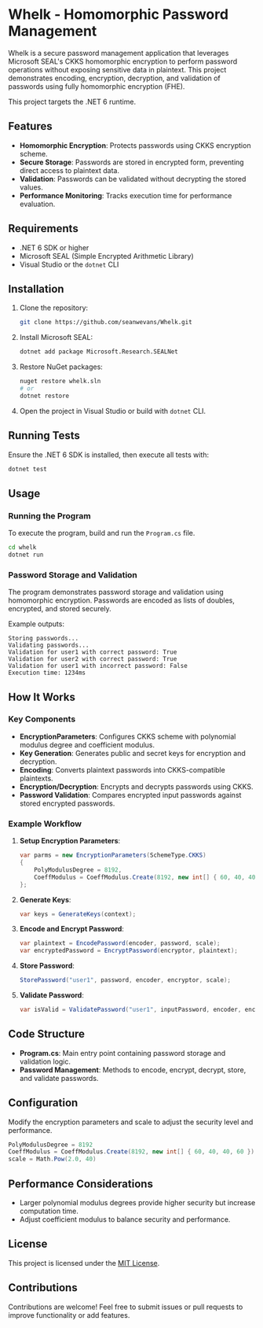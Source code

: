 # Whelk - Homomorphic Password Management

Whelk is a secure password management application that leverages Microsoft SEAL's CKKS homomorphic encryption to perform password operations without exposing sensitive data in plaintext. This project demonstrates encoding, encryption, decryption, and validation of passwords using fully homomorphic encryption (FHE).

This project targets the .NET 6 runtime.

## Features
- **Homomorphic Encryption**: Protects passwords using CKKS encryption scheme.
- **Secure Storage**: Passwords are stored in encrypted form, preventing direct access to plaintext data.
- **Validation**: Passwords can be validated without decrypting the stored values.
- **Performance Monitoring**: Tracks execution time for performance evaluation.

## Requirements
- .NET 6 SDK or higher
- Microsoft SEAL (Simple Encrypted Arithmetic Library)
 - Visual Studio or the `dotnet` CLI

## Installation
1. Clone the repository:
    ```bash
    git clone https://github.com/seanwevans/Whelk.git
    ```
2. Install Microsoft SEAL:
    ```bash
    dotnet add package Microsoft.Research.SEALNet
    ```
3. Restore NuGet packages:
    ```bash
    nuget restore whelk.sln
    # or
    dotnet restore
    ```
4. Open the project in Visual Studio or build with `dotnet` CLI.

## Running Tests
Ensure the .NET 6 SDK is installed, then execute all tests with:
```bash
dotnet test
```

## Usage
### Running the Program
To execute the program, build and run the `Program.cs` file.

```bash
cd whelk
dotnet run
```

### Password Storage and Validation
The program demonstrates password storage and validation using homomorphic encryption. Passwords are encoded as lists of doubles, encrypted, and stored securely.

Example outputs:
```
Storing passwords...
Validating passwords...
Validation for user1 with correct password: True
Validation for user2 with correct password: True
Validation for user1 with incorrect password: False
Execution time: 1234ms
```

## How It Works
### Key Components
- **EncryptionParameters**: Configures CKKS scheme with polynomial modulus degree and coefficient modulus.
- **Key Generation**: Generates public and secret keys for encryption and decryption.
- **Encoding**: Converts plaintext passwords into CKKS-compatible plaintexts.
- **Encryption/Decryption**: Encrypts and decrypts passwords using CKKS.
- **Password Validation**: Compares encrypted input passwords against stored encrypted passwords.

### Example Workflow
1. **Setup Encryption Parameters**:
   ```csharp
   var parms = new EncryptionParameters(SchemeType.CKKS)
   {
       PolyModulusDegree = 8192,
       CoeffModulus = CoeffModulus.Create(8192, new int[] { 60, 40, 40, 60 })
   };
   ```
2. **Generate Keys**:
   ```csharp
   var keys = GenerateKeys(context);
   ```
3. **Encode and Encrypt Password**:
   ```csharp
   var plaintext = EncodePassword(encoder, password, scale);
   var encryptedPassword = EncryptPassword(encryptor, plaintext);
   ```
4. **Store Password**:
   ```csharp
   StorePassword("user1", password, encoder, encryptor, scale);
   ```
5. **Validate Password**:
   ```csharp
   var isValid = ValidatePassword("user1", inputPassword, encoder, encryptor, decryptor, scale);
   ```

## Code Structure
- **Program.cs**: Main entry point containing password storage and validation logic.
- **Password Management**: Methods to encode, encrypt, decrypt, store, and validate passwords.

## Configuration
Modify the encryption parameters and scale to adjust the security level and performance.
```csharp
PolyModulusDegree = 8192
CoeffModulus = CoeffModulus.Create(8192, new int[] { 60, 40, 40, 60 })
scale = Math.Pow(2.0, 40)
```

## Performance Considerations
- Larger polynomial modulus degrees provide higher security but increase computation time.
- Adjust coefficient modulus to balance security and performance.

## License
This project is licensed under the [MIT License](LICENSE).

## Contributions
Contributions are welcome! Feel free to submit issues or pull requests to improve functionality or add features.


